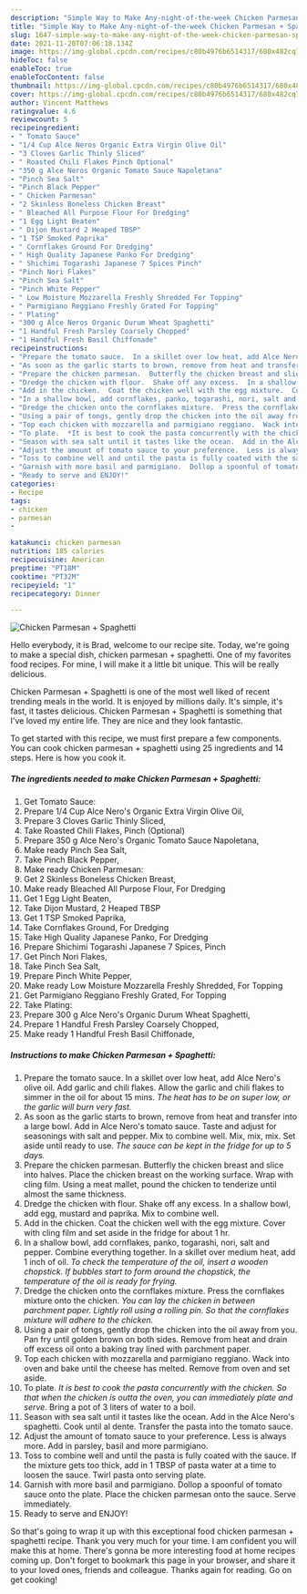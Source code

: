 ```yaml
---
description: "Simple Way to Make Any-night-of-the-week Chicken Parmesan + Spaghetti"
title: "Simple Way to Make Any-night-of-the-week Chicken Parmesan + Spaghetti"
slug: 1647-simple-way-to-make-any-night-of-the-week-chicken-parmesan-spaghetti
date: 2021-11-20T07:06:18.134Z
image: https://img-global.cpcdn.com/recipes/c80b4976b6514317/680x482cq70/chicken-parmesan-spaghetti-recipe-main-photo.jpg
hideToc: false
enableToc: true
enableTocContent: false
thumbnail: https://img-global.cpcdn.com/recipes/c80b4976b6514317/680x482cq70/chicken-parmesan-spaghetti-recipe-main-photo.jpg
cover: https://img-global.cpcdn.com/recipes/c80b4976b6514317/680x482cq70/chicken-parmesan-spaghetti-recipe-main-photo.jpg
author: Vincent Matthews
ratingvalue: 4.6
reviewcount: 5
recipeingredient:
- " Tomato Sauce"
- "1/4 Cup Alce Neros Organic Extra Virgin Olive Oil"
- "3 Cloves Garlic Thinly Sliced"
- " Roasted Chili Flakes Pinch Optional"
- "350 g Alce Neros Organic Tomato Sauce Napoletana"
- "Pinch Sea Salt"
- "Pinch Black Pepper"
- " Chicken Parmesan"
- "2 Skinless Boneless Chicken Breast"
- " Bleached All Purpose Flour For Dredging"
- "1 Egg Light Beaten"
- " Dijon Mustard 2 Heaped TBSP"
- "1 TSP Smoked Paprika"
- " Cornflakes Ground For Dredging"
- " High Quality Japanese Panko For Dredging"
- " Shichimi Togarashi Japanese 7 Spices Pinch"
- "Pinch Nori Flakes"
- "Pinch Sea Salt"
- "Pinch White Pepper"
- " Low Moisture Mozzarella Freshly Shredded For Topping"
- " Parmigiano Reggiano Freshly Grated For Topping"
- " Plating"
- "300 g Alce Neros Organic Durum Wheat Spaghetti"
- "1 Handful Fresh Parsley Coarsely Chopped"
- "1 Handful Fresh Basil Chiffonade"
recipeinstructions:
- "Prepare the tomato sauce.  In a skillet over low heat, add Alce Nero&#39;s olive oil.  Add garlic and chili flakes.  Allow the garlic and chili flakes to simmer in the oil for about 15 mins.  *The heat has to be on super low, or the garlic will burn very fast.*"
- "As soon as the garlic starts to brown, remove from heat and transfer into a large bowl.  Add in Alce Nero&#39;s tomato sauce.  Taste and adjust for seasonings with salt and pepper.  Mix to combine well. Mix, mix, mix.  Set aside until ready to use.  *The sauce can be kept in the fridge for up to 5 days.*"
- "Prepare the chicken parmesan.  Butterfly the chicken breast and slice into halves.  Place the chicken breast on the working surface.  Wrap with cling film.  Using a meat mallet, pound the chicken to tenderize until almost the same thickness."
- "Dredge the chicken with flour.  Shake off any excess.  In a shallow bowl, add egg, mustard and paprika.  Mix to combine well."
- "Add in the chicken.  Coat the chicken well with the egg mixture.  Cover with cling film and set aside in the fridge for about 1 hr."
- "In a shallow bowl, add cornflakes, panko, togarashi, nori, salt and pepper.  Combine everything together.  In a skillet over medium heat, add 1 inch of oil.  *To check the temperature of the oil, insert a wooden chopstick. If bubbles start to form around the chopstick, the temperature of the oil is ready for frying.*"
- "Dredge the chicken onto the cornflakes mixture.  Press the cornflakes mixture onto the chicken.  *You can lay the chicken in between parchment paper. Lightly roll using a rolling pin. So that the cornflakes mixture will adhere to the chicken.*"
- "Using a pair of tongs, gently drop the chicken into the oil away from you.  Pan fry until golden brown on both sides.  Remove from heat and drain off excess oil onto a baking tray lined with parchment paper."
- "Top each chicken with mozzarella and parmigiano reggiano.  Wack into oven and bake until the cheese has melted.  Remove from oven and set aside."
- "To plate.  *It is best to cook the pasta concurrently with the chicken. So that when the chicken is outta the oven, you can immediately plate and serve.*  Bring a pot of 3 liters of water to a boil."
- "Season with sea salt until it tastes like the ocean.  Add in the Alce Nero&#39;s spaghetti.  Cook until al dente.  Transfer the pasta into the tomato sauce."
- "Adjust the amount of tomato sauce to your preference.  Less is always more.  Add in parsley, basil and more parmigiano."
- "Toss to combine well and until the pasta is fully coated with the sauce.  If the mixture gets too thick, add in 1 TBSP of pasta water at a time to loosen the sauce.  Twirl pasta onto serving plate."
- "Garnish with more basil and parmigiano.  Dollop a spoonful of tomato sauce onto the plate.  Place the chicken parmesan onto the sauce.  Serve immediately."
- "Ready to serve and ENJOY!"
categories:
- Recipe
tags:
- chicken
- parmesan
- 

katakunci: chicken parmesan  
nutrition: 185 calories
recipecuisine: American
preptime: "PT18M"
cooktime: "PT32M"
recipeyield: "1"
recipecategory: Dinner

---
```



![Chicken Parmesan + Spaghetti](https://img-global.cpcdn.com/recipes/c80b4976b6514317/680x482cq70/chicken-parmesan-spaghetti-recipe-main-photo.jpg)

Hello everybody, it is Brad, welcome to our recipe site. Today, we're going to make a special dish, chicken parmesan + spaghetti. One of my favorites food recipes. For mine, I will make it a little bit unique. This will be really delicious.

Chicken Parmesan + Spaghetti is one of the most well liked of recent trending meals in the world. It is enjoyed by millions daily. It's simple, it's fast, it tastes delicious. Chicken Parmesan + Spaghetti is something that I've loved my entire life. They are nice and they look fantastic.




To get started with this recipe, we must first prepare a few components. You can cook chicken parmesan + spaghetti using 25 ingredients and 14 steps. Here is how you cook it.

<!--inarticleads1-->

##### The ingredients needed to make Chicken Parmesan + Spaghetti:

1. Get  Tomato Sauce:
1. Prepare 1/4 Cup Alce Nero&#39;s Organic Extra Virgin Olive Oil,
1. Prepare 3 Cloves Garlic Thinly Sliced,
1. Take  Roasted Chili Flakes, Pinch (Optional)
1. Prepare 350 g Alce Nero&#39;s Organic Tomato Sauce Napoletana,
1. Make ready Pinch Sea Salt,
1. Take Pinch Black Pepper,
1. Make ready  Chicken Parmesan:
1. Get 2 Skinless Boneless Chicken Breast,
1. Make ready  Bleached All Purpose Flour, For Dredging
1. Get 1 Egg Light Beaten,
1. Take  Dijon Mustard, 2 Heaped TBSP
1. Get 1 TSP Smoked Paprika,
1. Take  Cornflakes Ground, For Dredging
1. Take  High Quality Japanese Panko, For Dredging
1. Prepare  Shichimi Togarashi Japanese 7 Spices, Pinch
1. Get Pinch Nori Flakes,
1. Take Pinch Sea Salt,
1. Prepare Pinch White Pepper,
1. Make ready  Low Moisture Mozzarella Freshly Shredded, For Topping
1. Get  Parmigiano Reggiano Freshly Grated, For Topping
1. Take  Plating:
1. Prepare 300 g Alce Nero&#39;s Organic Durum Wheat Spaghetti,
1. Prepare 1 Handful Fresh Parsley Coarsely Chopped,
1. Make ready 1 Handful Fresh Basil Chiffonade,




<!--inarticleads2-->

##### Instructions to make Chicken Parmesan + Spaghetti:

1. Prepare the tomato sauce.  In a skillet over low heat, add Alce Nero&#39;s olive oil.  Add garlic and chili flakes.  Allow the garlic and chili flakes to simmer in the oil for about 15 mins.  *The heat has to be on super low, or the garlic will burn very fast.*
1. As soon as the garlic starts to brown, remove from heat and transfer into a large bowl.  Add in Alce Nero&#39;s tomato sauce.  Taste and adjust for seasonings with salt and pepper.  Mix to combine well. Mix, mix, mix.  Set aside until ready to use.  *The sauce can be kept in the fridge for up to 5 days.*
1. Prepare the chicken parmesan.  Butterfly the chicken breast and slice into halves.  Place the chicken breast on the working surface.  Wrap with cling film.  Using a meat mallet, pound the chicken to tenderize until almost the same thickness.
1. Dredge the chicken with flour.  Shake off any excess.  In a shallow bowl, add egg, mustard and paprika.  Mix to combine well.
1. Add in the chicken.  Coat the chicken well with the egg mixture.  Cover with cling film and set aside in the fridge for about 1 hr.
1. In a shallow bowl, add cornflakes, panko, togarashi, nori, salt and pepper.  Combine everything together.  In a skillet over medium heat, add 1 inch of oil.  *To check the temperature of the oil, insert a wooden chopstick. If bubbles start to form around the chopstick, the temperature of the oil is ready for frying.*
1. Dredge the chicken onto the cornflakes mixture.  Press the cornflakes mixture onto the chicken.  *You can lay the chicken in between parchment paper. Lightly roll using a rolling pin. So that the cornflakes mixture will adhere to the chicken.*
1. Using a pair of tongs, gently drop the chicken into the oil away from you.  Pan fry until golden brown on both sides.  Remove from heat and drain off excess oil onto a baking tray lined with parchment paper.
1. Top each chicken with mozzarella and parmigiano reggiano.  Wack into oven and bake until the cheese has melted.  Remove from oven and set aside.
1. To plate.  *It is best to cook the pasta concurrently with the chicken. So that when the chicken is outta the oven, you can immediately plate and serve.*  Bring a pot of 3 liters of water to a boil.
1. Season with sea salt until it tastes like the ocean.  Add in the Alce Nero&#39;s spaghetti.  Cook until al dente.  Transfer the pasta into the tomato sauce.
1. Adjust the amount of tomato sauce to your preference.  Less is always more.  Add in parsley, basil and more parmigiano.
1. Toss to combine well and until the pasta is fully coated with the sauce.  If the mixture gets too thick, add in 1 TBSP of pasta water at a time to loosen the sauce.  Twirl pasta onto serving plate.
1. Garnish with more basil and parmigiano.  Dollop a spoonful of tomato sauce onto the plate.  Place the chicken parmesan onto the sauce.  Serve immediately.
1. Ready to serve and ENJOY!



So that's going to wrap it up with this exceptional food chicken parmesan + spaghetti recipe. Thank you very much for your time. I am confident you will make this at home. There's gonna be more interesting food at home recipes coming up. Don't forget to bookmark this page in your browser, and share it to your loved ones, friends and colleague. Thanks again for reading. Go on get cooking!
